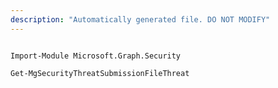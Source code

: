 ```yaml
---
description: "Automatically generated file. DO NOT MODIFY"
---
```


```powershellv1

Import-Module Microsoft.Graph.Security

Get-MgSecurityThreatSubmissionFileThreat

```